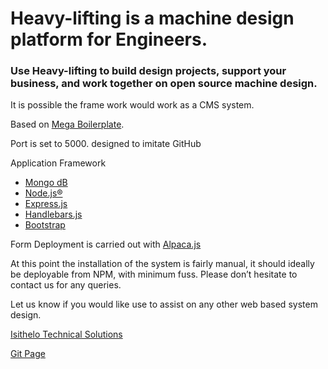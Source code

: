 <h1> 
Heavy-lifting is a machine design platform for Engineers.
</h1>
<h3> 
Use Heavy-lifting to build design projects, support your business, and work together on <strong>open source </strong> machine design.
</h3>
<p>It is possible the frame work would work as a CMS system.</p>

Based on <a href="https://github.com/sahat/megaboilerplate">Mega Boilerplate</a>.

Port is set to 5000.
designed to imitate GitHub

Application Framework
<ul>
<li><a href="https://www.mongodb.com/" target="_blank">Mongo dB</a></li>
<li><a href="https://nodejs.org/en/" target="_blank">Node.js®</a></li>
<li><a href="http://expressjs.com/" target="_blank">Express.js</a></li>
<li><a href="http://handlebarsjs.com/" target="_blank">Handlebars.js</a></li>
<li><a href="http://getbootstrap.com/" target="_blank">Bootstrap</a></li>
</ul>
Form Deployment is carried out with <a href="http://www.alpacajs.org/" target="_blank">Alpaca.js</a>

 
<p>
At this point the installation of the system is fairly manual, it should ideally be deployable from NPM, with minimum fuss. Please don’t hesitate to contact us for any queries.
</p>


<p>Let us know if you would like use to assist on any other web based system design.</p>
<a href="http://www.isithelo.com/" target="_blank">Isithelo Technical Solutions</a>



<a href="https://isithelo.github.io/heavy-lifting/" target="_blank">Git Page</a>
 
